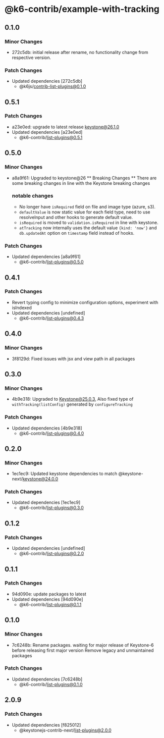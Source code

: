 # @k6-contrib/example-with-tracking

## 0.1.0

### Minor Changes

- 272c5db: initial release after rename, no functionality change from respective version.

### Patch Changes

- Updated dependencies [272c5db]
  - @k6js/contrib-list-plugins@0.1.0

## 0.5.1

### Patch Changes

- a23e0ed: upgrade to latest release keystone@26.1.0
- Updated dependencies [a23e0ed]
  - @k6-contrib/list-plugins@0.5.1

## 0.5.0

### Minor Changes

- a8a9f61: Upgraded to keystone@26
  ** Breaking Changes **
  There are some breaking changes in line with the Keystone breaking changes

  ### notable changes

  - No longer have `isRequired` field on file and image type (azure, s3).
  - `defaultValue` is now static value for each field type, need to use resolveInput and other hooks to generate default value.
  - `isRequired` is moved to `validation.isRequired` in line with keystone.
  - `atTracking` now internally uses the default value `{kind: 'now'}` and `db.updatedAt` option on `timestamp` field instead of hooks.

### Patch Changes

- Updated dependencies [a8a9f61]
  - @k6-contrib/list-plugins@0.5.0

## 0.4.1

### Patch Changes

- Revert typing config to minimize configuration options, experiment with isIndexed
- Updated dependencies [undefined]
  - @k6-contrib/list-plugins@0.4.3

## 0.4.0

### Minor Changes

- 3f8129d: Fixed issues with jsx and view path in all packages

## 0.3.0

### Minor Changes

- 4b9e318: Upgraded to Keystone@25.0.3, Also fixed type of `withTracking(listConfig)` generated by `configureTracking`

### Patch Changes

- Updated dependencies [4b9e318]
  - @k6-contrib/list-plugins@0.4.0

## 0.2.0

### Minor Changes

- 1ec1ec9: Updated keystone dependencies to match @keystone-next/keystone@24.0.0

### Patch Changes

- Updated dependencies [1ec1ec9]
  - @k6-contrib/list-plugins@0.3.0

## 0.1.2

### Patch Changes

- Updated dependencies [undefined]
  - @k6-contrib/list-plugins@0.2.0

## 0.1.1

### Patch Changes

- 94d090e: update packages to latest
- Updated dependencies [94d090e]
  - @k6-contrib/list-plugins@0.1.1

## 0.1.0

### Minor Changes

- 7c6248b: Rename packages. waiting for major release of Keystone-6 before releasing first major version
  Remove legacy and unmaintained packages

### Patch Changes

- Updated dependencies [7c6248b]
  - @k6-contrib/list-plugins@0.1.0

## 2.0.9

### Patch Changes

- Updated dependencies [f825012]
  - @keystonejs-contrib-next/list-plugins@2.0.0
